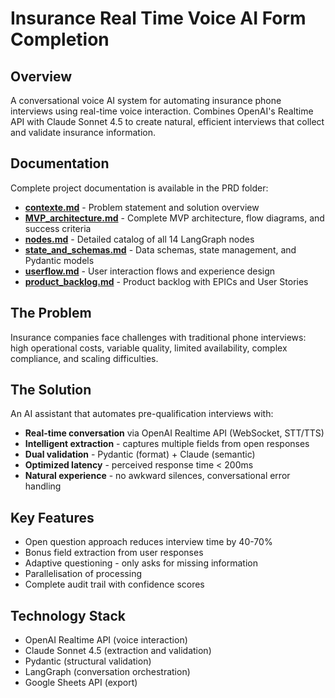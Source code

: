 # Insurance Real Time Voice AI Form Completion

## Overview

A conversational voice AI system for automating insurance phone interviews using real-time voice interaction. Combines OpenAI's Realtime API with Claude Sonnet 4.5 to create natural, efficient interviews that collect and validate insurance information.

## Documentation

Complete project documentation is available in the PRD folder:

- **[contexte.md](./PRD/contexte.md)** - Problem statement and solution overview
- **[MVP_architecture.md](./PRD/MVP_architecture.md)** - Complete MVP architecture, flow diagrams, and success criteria
- **[nodes.md](./PRD/nodes.md)** - Detailed catalog of all 14 LangGraph nodes
- **[state_and_schemas.md](./PRD/state_and_schemas.md)** - Data schemas, state management, and Pydantic models
- **[userflow.md](./PRD/userflow.md)** - User interaction flows and experience design
- **[product_backlog.md](./PRD/product_backlog.md)** - Product backlog with EPICs and User Stories

## The Problem

Insurance companies face challenges with traditional phone interviews: high operational costs, variable quality, limited availability, complex compliance, and scaling difficulties.

## The Solution

An AI assistant that automates pre-qualification interviews with:
- **Real-time conversation** via OpenAI Realtime API (WebSocket, STT/TTS)
- **Intelligent extraction** - captures multiple fields from open responses
- **Dual validation** - Pydantic (format) + Claude (semantic)
- **Optimized latency** - perceived response time < 200ms
- **Natural experience** - no awkward silences, conversational error handling

## Key Features

- Open question approach reduces interview time by 40-70%
- Bonus field extraction from user responses
- Adaptive questioning - only asks for missing information
- Parallelisation of processing
- Complete audit trail with confidence scores

## Technology Stack

- OpenAI Realtime API (voice interaction)
- Claude Sonnet 4.5 (extraction and validation)
- Pydantic (structural validation)
- LangGraph (conversation orchestration)
- Google Sheets API (export)
